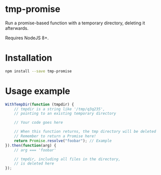 # tmp-promise
Run a promise-based function with a temporary directory, deleting it afterwards.

Requires NodeJS 8+.

# Installation

```sh
npm install --save tmp-promise
```

# Usage example

```js
WithTempDir(function (tmpdir) {
    // tmpdir is a string like '/tmp/q3q235',
    // pointing to an existing temporary directory

    // Your code goes here

    // When this function returns, the tmp directory will be deleted
    // Remember to return a Promise here!
    return Promise.resolve("foobar"); // Example
}).then(function(arg) {
    // arg === 'foobar'

    // tmpdir, including all files in the directory,
    // is deleted here
});
```
